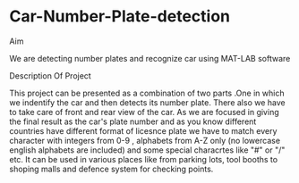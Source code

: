 # Car-Number-Plate-detection
Aim

We are detecting number plates and recognize car using MAT-LAB software 

Description Of Project

This project can be presented as a combination of two parts .One in which we indentify the car and then detects its number plate.
There also we have to take care of front and rear view of the car.
As we are focused in giving the final result as the car's plate number and as you know different countries have different format of licesnce plate we have to match every character with integers from 0-9 , alphabets from A-Z only (no lowercase english alphabets are included) and some special characrtes like "#" or "/" etc.
It can be used in various places like from parking lots, tool booths to shoping malls and defence system for checking points.
